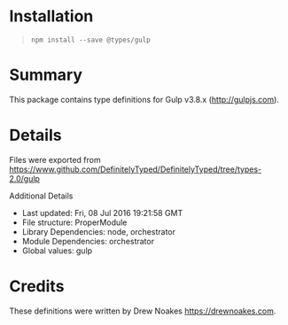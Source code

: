 # Installation
> `npm install --save @types/gulp`

# Summary
This package contains type definitions for Gulp v3.8.x (http://gulpjs.com).

# Details
Files were exported from https://www.github.com/DefinitelyTyped/DefinitelyTyped/tree/types-2.0/gulp

Additional Details
 * Last updated: Fri, 08 Jul 2016 19:21:58 GMT
 * File structure: ProperModule
 * Library Dependencies: node, orchestrator
 * Module Dependencies: orchestrator
 * Global values: gulp

# Credits
These definitions were written by Drew Noakes <https://drewnoakes.com>.
